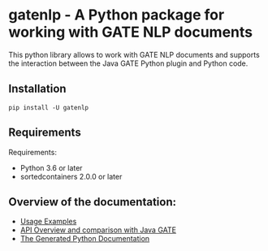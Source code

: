 # gatenlp - A Python package for working with GATE NLP documents

This python library allows to work with GATE NLP documents and supports
the interaction between the Java GATE Python plugin and Python code.

## Installation

`pip install -U gatenlp`

## Requirements

Requirements:
* Python 3.6 or later
* sortedcontainers 2.0.0 or later

## Overview of the documentation:

* [Usage Examples](UsageExamples)
* [API Overview and comparison with Java GATE](api)
* [The Generated Python Documentation](pythondoc)

